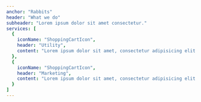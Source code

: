 ```yaml
---
anchor: "Rabbits"
header: "What we do"
subheader: "Lorem ipsum dolor sit amet consectetur."
services: [
  {
    iconName: "ShoppingCartIcon",
    header: "Utility",
    content: "Lorem ipsum dolor sit amet, consectetur adipisicing elit. Minima maxime quam architecto quo inventore harum ex magni, dicta impedit."
  },
  {
    iconName: "ShoppingCartIcon",
    header: "Marketing",
    content: "Lorem ipsum dolor sit amet, consectetur adipisicing elit. Minima maxime quam architecto quo inventore harum ex magni, dicta impedit."
  }
]
---
```

